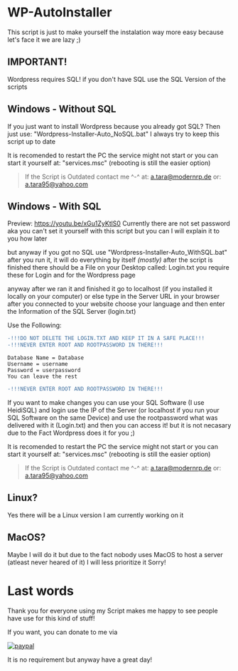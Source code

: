 # WP-AutoInstaller

This script is just to make yourself the instalation way more easy because let's face it we are lazy ;)

## IMPORTANT!

Wordpress requires SQL! if you don't have SQL use the SQL Version of the scripts

## Windows - Without SQL

If you just want to install Wordpress because you already got SQL? Then just use: "Wordpress-Installer-Auto_NoSQL.bat" I always try to keep this script up to date

It is recomended to restart the PC the service might not start or you can start it yourself at: "services.msc" (rebooting is still the easier option)

>If the Script is Outdated contact me ^-^ at: [a.tara@modernrp.de](mailto:a.tara@modernrp.de) or: [a.tara95@yahoo.com](mailto:a.tara95@yahoo.com)

## Windows - With SQL
Preview: https://youtu.be/xGu1ZyKtlS0
Currently there are not set password aka you can't set it yourself with this script but you can I will explain it to you how later

but anyway if you got no SQL use "Wordpress-Installer-Auto_WithSQL.bat" after you run it, it will do everything by itself *(mostly)* after the script is finished there should be a File on your Desktop called: Login.txt you require these for Login and for the Wordpress page

anyway after we ran it and finished it go to localhost (if you installed it locally on your computer) or else type in the Server URL in your browser
after you connected to your website choose your language and then enter the Information of the SQL Server (login.txt)

Use the Following:
```diff
-!!!DO NOT DELETE THE LOGIN.TXT AND KEEP IT IN A SAFE PLACE!!!
-!!!NEVER ENTER ROOT AND ROOTPASSWORD IN THERE!!!
```
```
Database Name = Database
Username = username
Password = userpassword
You can leave the rest
```
```diff
-!!!NEVER ENTER ROOT AND ROOTPASSWORD IN THERE!!!
```

If you want to make changes you can use your SQL Software (I use HeidiSQL) and login use the IP of the Server (or localhost if you run your SQL Software on the same Device) and use the rootpassword what was delivered with it (Login.txt) and then you can access it! but it is not necasary due to the Fact Wordpress does it for you ;)

It is recomended to restart the PC the service might not start or you can start it yourself at: "services.msc" (rebooting is still the easier option)

>If the Script is Outdated contact me ^-^ at: [a.tara@modernrp.de](mailto:a.tara@modernrp.de) or: [a.tara95@yahoo.com](mailto:a.tara95@yahoo.com)

## Linux?

Yes there will be a Linux version I am currently working on it

## MacOS?

Maybe I will do it but due to the fact nobody uses MacOS to host a server (atleast never heared of it) I will less prioritize it Sorry!

# Last words

Thank you for everyone using my Script makes me happy to see people have use for this kind of stuff!

If you want, you can donate to me via

[![paypal](https://raw.githubusercontent.com/stefan-niedermann/paypal-donate-button/master/paypal-donate-button.png)](https://www.paypal.com/donate/?hosted_button_id=BU4LRWHL9RN5E)

It is no requirement but anyway have a great day!
